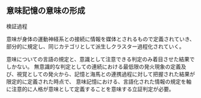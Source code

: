 ## 意味記憶の意味の形成

検証過程

意味が身体の運動神経系との接続に情報を媒体とされるもので定義されていき、
部分的に規定し、同じカテゴリとして派生しクラスター過程化されていく。

意味についての言語の規定と、意識として注意できる判定のみ着目させた結果でしかない。
無意識的な判定としての連続における最低限の発火現象の定義及び、視覚としての発火から、記憶と海馬との連携過程に対して把握された結果が限定的に定義された時点で、
意味記憶における、言語化された情報の規定を軸に注意的に人格が意味として定義することを意味する立証判定が必要。
